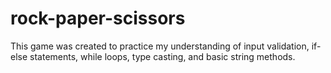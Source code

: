 # rock-paper-scissors

This game was created to practice my understanding of input validation, if-else statements, while loops, type casting, and basic string methods.